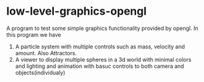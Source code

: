 # low-level-graphics-opengl
A program to test some simple graphics functionality provided by opengl.
In this program we have
1)  A particle system with multiple controls such as mass, velocity and amount. Also Attractors.
2)  A viewer to display multiple spheres in a 3d world with minimal colors and lighting and animation with basuc controls to both camera and objects(individualy)
